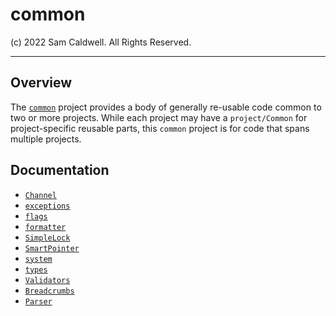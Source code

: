 common
======

(c) 2022 Sam Caldwell. All Rights Reserved.

---

## Overview

The [`common`](../../old_monorepo/projects/adrestia/common) project provides a body of generally re-usable code common to two or more projects.  While
each project may have a `project/Common` for project-specific reusable parts, this `common` project is for code that 
spans multiple projects.

## Documentation

* [`Channel` ](common/Channel/README.md)
* [`exceptions`](archive/exceptions/README.md)
* [`flags`](archive/flags/README.md)
* [`formatter`](archive/formatter/README.md)
* [`SimpleLock`](archive/SimpleLock/README.md)
* [`SmartPointer`](../common/SmartPointer/README.md)
* [`system`](system/README.md)
* [`types`](archive/types/README.md)
* [`Validators`](archive/Validators/README.md)
* [`Breadcrumbs`](old/Breadcrumbs/README.md)
* [`Parser`](archive/Parsers/yaml/README.md)
